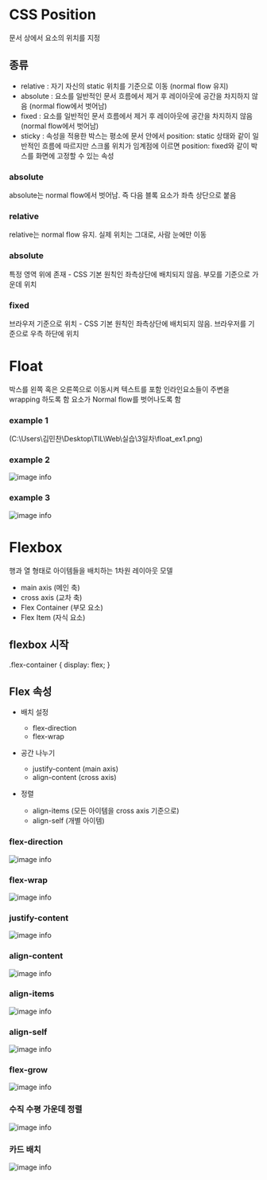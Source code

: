 # CSS Position

문서 상에서 요소의 위치를 지정

## 종류

* relative : 자기 자신의 static 위치를 기준으로 이동 (normal flow 유지)
* absolute : 요소를 일반적인 문서 흐름에서 제거 후 레이아웃에 공간을 차지하지 않음 (normal flow에서 벗어남)
* fixed : 요소를 일반적인 문서 흐름에서 제거 후 레이아웃에 공간을 차지하지 않음 (normal flow에서 벗어남)
* sticky : 속성을 적용한 박스는 평소에 문서 안에서 position: static 상태와 같이 일반적인 흐름에 따르지만 스크롤 위치가 임계점에 이르면 position: fixed와 같이 박스를 화면에 고정할 수 있는 속성

### absolute

absolute는 normal flow에서 벗어남. 즉 다음 블록 요소가 좌측 상단으로 붙음

### relative

relative는 normal flow 유지. 실제 위치는 그대로, 사람 눈에만 이동

### absolute

특정 영역 위에 존재 - CSS 기본 원칙인 좌측상단에 배치되지 않음. 부모를 기준으로 가운데 위치

### fixed

브라우저 기준으로 위치 - CSS 기본 원칙인 좌측상단에 배치되지 않음. 브라우저를 기준으로 우측 하단에 위치


# Float

박스를 왼쪽 혹은 오른쪽으로 이동시켜 텍스트를 포함 인라인요소들이 주변을 wrapping 하도록 함
요소가 Normal flow를 벗어나도록 함

### example 1

(C:\Users\김민찬\Desktop\TIL\Web\실습\3일차\float_ex1.png)

### example 2

![image info](C:\Users\김민찬\Desktop\TIL\Web\실습\3일차\float_ex2.png)

### example 3

![image info](C:\Users\김민찬\Desktop\TIL\Web\실습\3일차\float_ex3.png)


# Flexbox

행과 열 형태로 아이템들을 배치하는 1차원 레이아웃 모델

* main axis (메인 축)
* cross axis (교차 축)
* Flex Container (부모 요소)
* Flex Item (자식 요소)

## flexbox 시작

.flex-container {
  display: flex;
}

## Flex 속성

* 배치 설정   
  
  * flex-direction
  * flex-wrap

* 공간 나누기
  
  * justify-content (main axis)
  * align-content (cross axis)

* 정렬
  
  * align-items (모든 아이템을 cross axis 기준으로)
  * align-self (개별 아이템)

### flex-direction

![image info](C:\Users\김민찬\Desktop\TIL\Web\실습\3일차\flex-direction.png)

### flex-wrap

![image info](C:\Users\김민찬\Desktop\TIL\Web\실습\3일차\flex-wrap.png)

### justify-content

![image info](C:\Users\김민찬\Desktop\TIL\Web\실습\3일차\justify-content.png)

### align-content

![image info](C:\Users\김민찬\Desktop\TIL\Web\실습\3일차\align-content.png)

### align-items

![image info](C:\Users\김민찬\Desktop\TIL\Web\실습\3일차\align-item.png)

### align-self

![image info](C:\Users\김민찬\Desktop\TIL\Web\실습\3일차\align-self.png)

### flex-grow

![image info](C:\Users\김민찬\Desktop\TIL\Web\실습\3일차\flex-grow.png)

### 수직 수평 가운데 정렬

![image info](C:\Users\김민찬\Desktop\TIL\Web\실습\3일차\center-center.png)

### 카드 배치

![image info](C:\Users\김민찬\Desktop\TIL\Web\실습\3일차\card.png)